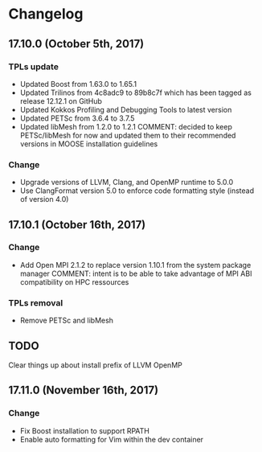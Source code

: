 # Changelog

## 17.10.0 (October 5th, 2017)
### TPLs update
- Updated Boost from 1.63.0 to 1.65.1
- Updated Trilinos from 4c8adc9 to 89b8c7f which has been tagged as release 12.12.1 on GitHub
- Updated Kokkos Profiling and Debugging Tools to latest version
- Updated PETSc from 3.6.4 to 3.7.5
- Updated libMesh from 1.2.0 to 1.2.1
COMMENT: decided to keep PETSc/libMesh for now and updated them to their recommended versions in MOOSE installation guidelines
### Change
- Upgrade versions of LLVM, Clang, and OpenMP runtime to 5.0.0
- Use ClangFormat version 5.0 to enforce code formatting style (instead of version 4.0)

## 17.10.1 (October 16th, 2017)
### Change
- Add Open MPI 2.1.2 to replace version 1.10.1 from the system package manager
COMMENT: intent is to be able to take advantage of MPI ABI compatibility on HPC ressources
### TPLs removal
- Remove PETSc and libMesh
## TODO
Clear things up about install prefix of LLVM OpenMP

## 17.11.0 (November 16th, 2017)
### Change
- Fix Boost installation to support RPATH
- Enable auto formatting for Vim within the dev container

